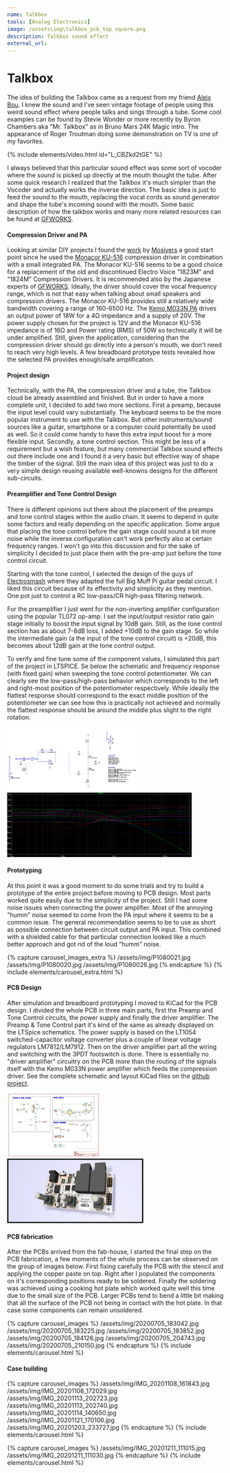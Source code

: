 ```yaml
---
name: Talkbox
tools: [Analog Electronics]
image: /assets\img\talkbox_pcb_top_square.png
description: Talkbox sound effect
external_url:
---
```


# Talkbox

The idea of building the Talkbox came as a request from my friend [Aleix Bou](https://twitter.com/AleixBou). I knew the sound and I've seen vintage footage of people using this weird sound effect where people talks and sings through a tube. Some cool examples can be found by Stevie Wonder or more recently by Byron Chambers aka "Mr. Talkbox" as in Bruno Mars 24K Magic intro. The appearance of Roger Troutman doing some demonstration on TV is one of my favorites.

{% include elements/video.html id="L_CBZkd2tGE" %}

I always believed that this particular sound effect was some sort of vocoder where the sound is picked up directly at the mouth thought the tube. After some quick research I realized that the Talkbox it's much simpler than the Vocoder and actually works the inverse direction. The basic idea is just to feed the sound to the mouth, replacing the vocal cords as sound generator and shape the tube's incoming sound with the mouth. Some basic description of how the talkbox works and many more related resources can be found at [GFWORKS](https://www.gfworks.jp/talkbox/index.html).



#### Compression Driver and PA

Looking at similar DIY projects I found the [work](https://www.instructables.com/id/DIY-Talkbox/) by [Mosivers](https://www.instructables.com/member/mosivers/) a good start point since he used the [Monacor KU-516](https://www.monacor.com/products/pa-technology/speakers-/horn-speakers/low-impedance--/ku-516/) compression driver in combination with a small integrated PA. The Monacor KU-516 seems to be a good choice for a replacement of the old and discontinued Electro Voice “1823M” and “1824M” Compression Drivers. It is recommended also by the Japanese experts of [GFWORKS](https://www.gfworks.jp/talkbox/compression_driver.html). Ideally, the driver should cover the vocal frequency range, which is not that easy when talking about small speakers and compression drivers. The Monacor KU-516 provides still a relatively wide bandwidth covering a range of	160-6500 Hz. The [Kemo M033N PA](https://www.kemo-electronic.de/en/Light-Sound/Amplifier-Splitter/Modules/M033N-Amplifier-18-W-universal.php) drives an output power of 18W for a 4Ω impedance and a supply of 20V. The power supply chosen for the project is 12V and the Monacor KU-516 impedance is of 16Ω and Power rating (RMS) of 50W so technically it will be under amplified. Still, given the application, considering than the compression driver should go directly into a person's mouth, we don't need to reach very high levels. A few breadboard prototype tests revealed how the selected PA provides enough/safe amplification.

#### Project design

Technically, with the PA, the compression driver and a tube, the Talkbox cloud be already assembled and finished. But in order to have a more complete unit, I decided to add two more sections. First a preamp, because the input level could vary substantially. The keyboard seems to be the more popular instrument to use with the Talkbox. But other instruments/sound sources like a guitar, smartphone or a computer could potentially be used as well. So it could come handy to have this extra input boost for a more flexible input. Secondly, a tone control section. This might be less of a requirement but a wish feature, but many commercial Talkbox sound effects out there include one and I found it a very basic but effective way of shape the timber of the signal. Still the main idea of this project was just to do a very simple design reusing available well-knowns designs for the different sub-circuits.

#### Preamplifier and Tone Control Design

There is different opinions out there about the placement of the preamps and tone control stages within the audio chain. It seems to depend in quite some factors and really depending on the specific application. Some argue that placing the tone control before the gain stage could sound a bit more noise while the inverse configuration can't work perfectly also at certain frequency ranges. I won't go into this discussion and for the sake of simplicity I decided to just place them with the pre-amp just before the tone control circuit.

Starting with the tone control, I selected the design of the guys of [Electrosmash](https://www.electrosmash.com/big-muff-pi-analysis) where they adapted the full Big Muff Pi guitar pedal circuit. I liked this circuit because of its effectivity and simplicity as they mention. One pot just to control a RC low-pass/CR high-pass filtering network.

For the preamplifier I just went for the non-inverting amplifier configuration using the popular TL072 op-amp. I set the input/output resistor ratio gain stage initially to boost the input signal by 10dB gain. Still, as the tone control section has as about 7-8dB loss, I added +10dB to the gain stage. So while the intermediate gain (a the input of the tone control circuit) is +20dB, this becomes about 12dB gain at the tone control output.

To verify and fine tune some of the component values, I simulated this part of the project in LTSPICE. Se below the schematic and frequency response (with fixed gain) when sweeping the tone control potentiometer. We can clearly see the low-pass/high-pass behavior which corresponds to the left and right-most position of the potentiometer respectively. While ideally the flattest response should correspond to the exact middle position of the potentiometer we can see how this is practically not achieved and normally the flattest response should be around the middle plus slight to the right rotation.

<img style="cursor:pointer;" src="/assets/img/talkbox_ltspice_sim.png" height="150" size="150" alt="LtspiceSchematic" onclick="image(this)">
<img style="cursor:pointer;" src="/assets/img/talkbox_tone_control_freq_response.png" height="150" size="150" alt="FreqResponse" onclick="image(this)">

#### Prototyping

At this point it was a good moment to do some trials and try to build a prototype of the entire project before moving to PCB design. Most parts worked quite easily due to the simplicity of the project. Still I had some noise issues when connecting the power amplifier. Most of the annoying "humm" noise seemed to come from the PA input where it seems to be a common issue. The general recommendation seems to be to use as short as possible connection between circuit output and PA input. This combined with a shielded cable for that particular connection looked like a much better approach and got rid of the loud "humm" noise.

{% capture carousel_images_extra %}
/assets/img/P1080021.jpg
/assets/img/P1080020.jpg
/assets/img/P1080026.jpg
{% endcapture %}
{% include elements/carousel_extra.html %}

#### PCB Design

After simulation and breadboard prototyping I moved to KiCad for the PCB design. I divided the whole PCB in three main parts, first the Preamp and Tone Control circuits, the power supply and finally the driver amplifier. The Preamp & Tone Control part it's kind of the same as already displayed on the LTSpice schematics. The power supply is based on the LT1054 switched-capacitor voltage converter plus a couple of linear voltage regulators LM7812/LM7912. Then on the driver amplifier part all the wiring and switching with the 3PDT footswitch is done. There is essentially no "driver amplifier" circuitry on the PCB more than the routing of the signals itself with the Kemo M033N power amplifier which feeds the compression driver. See the complete schematic and layout KiCad files on the [github project](https://github.com/ratatech/Talkbox).

<img style="cursor:pointer;" src="/assets/img/talkbox_schematic.png" height="150" size="150" alt="KicadSchematic" onclick="openPDF('/assets/docs/talkbox_schematic.pdf')">
<img style="cursor:pointer;" src="/assets/img/talkbox3d.png" height="150" size="150" alt="Kicad3D" onclick="image(this)">

#### PCB fabrication

After the PCBs arrived from the fab-house, I started the final step on the PCB fabrication, a few moments of the whole process can be observed on the group of images below. First fixing carefully the PCB with the stencil and applying the copper paste on top. Right after I populated the components on it's corresponding positions ready to be soldered. Finally the soldering was achieved using a cooking hot plate which worked quite well this time due to the small size of the PCB. Larger PCBs tend to bend a little bit making that all the surface of the PCB not being in contact with the hot plate. In that case some components can remain unsoldered.

{% capture carousel_images %}
/assets/img/20200705_183042.jpg
/assets/img/20200705_183225.jpg
/assets/img/20200705_183852.jpg
/assets/img/20200705_184126.jpg
/assets/img/20200705_204743.jpg
/assets/img/20200705_210150.jpg
{% endcapture %}
{% include elements/carousel.html %}

#### Case building

{% capture carousel_images %}
/assets/img/IMG_20201108_161843.jpg
/assets/img/IMG_20201108_172029.jpg
/assets/img/IMG_20201113_202723.jpg
/assets/img/IMG_20201113_202740.jpg
/assets/img/IMG_20201114_140650.jpg
/assets/img/IMG_20201121_170106.jpg
/assets/img/IMG_20201203_233727.jpg
{% endcapture %}
{% include elements/carousel.html %}

{% capture carousel_images %}
/assets/img/IMG_20201211_111015.jpg
/assets/img/IMG_20201211_111030.jpg
{% endcapture %}
{% include elements/carousel.html %}
